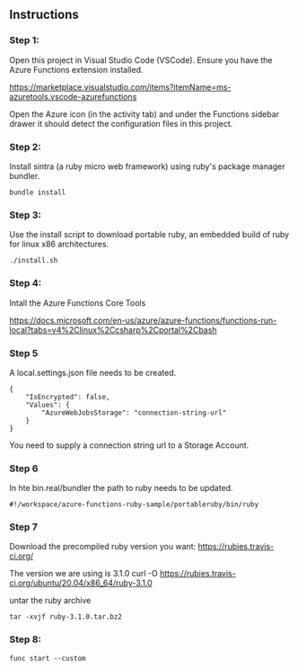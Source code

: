 ## Instructions

### Step 1:
Open this project in Visual Studio Code (VSCode).
Ensure you have the Azure Functions extension installed.

https://marketplace.visualstudio.com/items?itemName=ms-azuretools.vscode-azurefunctions

Open the Azure icon (in the activity tab) and under the Functions sidebar drawer it should detect the configuration files in this project.

### Step 2:
Install sintra (a ruby micro web framework) using ruby's package manager bundler.

```
bundle install
```

### Step 3:

Use the install script to download portable ruby, an embedded build of ruby for linux x86 architectures.
```
./install.sh
```

### Step 4:

Intall the Azure Functions Core Tools

https://docs.microsoft.com/en-us/azure/azure-functions/functions-run-local?tabs=v4%2Clinux%2Ccsharp%2Cportal%2Cbash

### Step 5

A local.settings.json file needs to be created.
```
{
    "IsEncrypted": false,
    "Values": {
        "AzureWebJobsStorage": "connection-string-url"
    }
}
```
You need to supply a connection string url to a Storage Account.

### Step 6

In hte bin.real/bundler the path to ruby needs to be updated.
```
#!/workspace/azure-functions-ruby-sample/portableruby/bin/ruby
```

### Step 7

Download the precompiled ruby version you want:
https://rubies.travis-ci.org/

The version we are using is 3.1.0
curl -O https://rubies.travis-ci.org/ubuntu/20.04/x86_64/ruby-3.1.0

untar the ruby archive
```
tar -xvjf ruby-3.1.0.tar.bz2 
```

### Step 8:

```
func start --custom
```